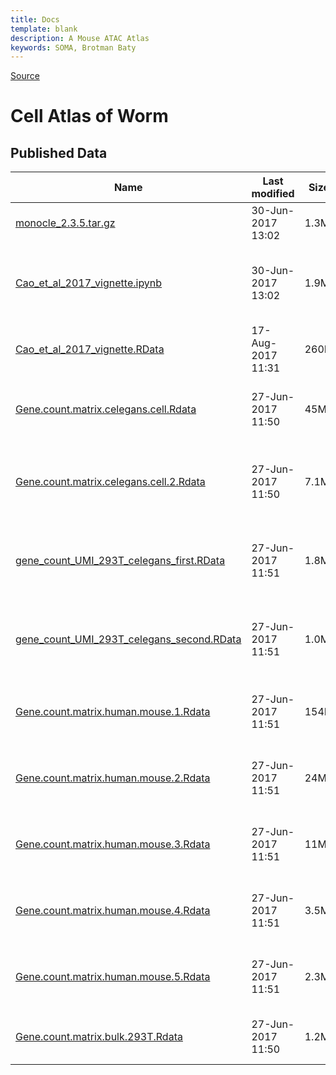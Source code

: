 ```yaml
---
title: Docs
template: blank
description: A Mouse ATAC Atlas
keywords: SOMA, Brotman Baty
---
```


[Source](http://atlas.gs.washington.edu/worm-rna/data/ "Permalink to Cell Atlas of Worm")

# Cell Atlas of Worm

## Published Data

| Name                                           | Last modified     | Size | Description                                                                                                                                                              |
| ---------------------------------------------- | ----------------- | ---- | ------------------------------------------------------------------------------------------------------------------------------------------------------------------------ |
| [monocle_2.3.5.tar.gz][1]                      | 30-Jun-2017 13:02 | 1.3M | Source code for Monocle version 2.3.5, the version used in Cao et al.                                                                                                    |
| [Cao_et_al_2017_vignette.ipynb][2]             | 30-Jun-2017 13:02 | 1.9M | A Jupyter notebook that shows examples of how to work with the Cao et al. C. elegans data. It has the same code that's shown in the "Documentation" tab of this website. |
| [Cao_et_al_2017_vignette.RData][3]             | 17-Aug-2017 11:31 | 260M | An RData file that contains all the data and utility functions used in Cao_et_al_2017_vignette.ipynb.                                                                    |
| [Gene.count.matrix.celegans.cell.Rdata][4]     | 27-Jun-2017 11:50 | 45M  | Gene-by-cell UMI count matrix for C. elegans cells from the first C. elegans experiment in Cao et al. See Table S1 experiment #3 for details.                            |
| [Gene.count.matrix.celegans.cell.2.Rdata][5]   | 27-Jun-2017 11:50 | 7.1M | Gene-by-cell UMI count matrix for C. elegans cells from the second C. elegans experiment in Cao et al. See Table S1 experiment #6 for details.                           |
| [gene_count_UMI_293T_celegans_first.RData][6]  | 27-Jun-2017 11:51 | 1.8M | Gene-by-cell UMI count matrix for control mouse cells from the first C. elegans experiment in Cao et al. See Table S1 experiment #3 for details.                         |
| [gene_count_UMI_293T_celegans_second.RData][7] | 27-Jun-2017 11:51 | 1.0M | Gene-by-cell UMI count matrix for control mouse cells from the second C. elegans experiment in Cao et al. See Table S1 experiment #6 for details.                        |
| [Gene.count.matrix.human.mouse.1.Rdata][8]     | 27-Jun-2017 11:51 | 154M | Gene-by-cell UMI count matrix for the first human and mouse cell experiment in Cao et al. See Table S1 experiment #1 for details.                                        |
| [Gene.count.matrix.human.mouse.2.Rdata][9]     | 27-Jun-2017 11:51 | 24M  | Gene-by-cell UMI count matrix for the second human and mouse cell experiment in Cao et al. See Table S1 experiment #2 for details.                                       |
| [Gene.count.matrix.human.mouse.3.Rdata][10]    | 27-Jun-2017 11:51 | 11M  | Gene-by-cell UMI count matrix for the third human and mouse cell experiment in Cao et al. See Table S1 experiment #4 for details.                                        |
| [Gene.count.matrix.human.mouse.4.Rdata][11]    | 27-Jun-2017 11:51 | 3.5M | Gene-by-cell UMI count matrix for the fourth human and mouse cell experiment in Cao et al. See Table S1 experiment #5 for details.                                       |
| [Gene.count.matrix.human.mouse.5.Rdata][12]    | 27-Jun-2017 11:51 | 2.3M | Gene-by-cell UMI count matrix for the fifth human and mouse cell experiment in Cao et al. See Table S1 experiment #7 for details.                                        |
| [Gene.count.matrix.bulk.293T.Rdata][13]        | 27-Jun-2017 11:50 | 1.2M | Gene-by-sample UMI count matrix for bulk RNA-seq experiment of 293T cells in Cao et al.                                                                                  |

[1]: http://waterston.gs.washington.edu/sci_RNA_seq_gene_count_data/monocle_2.3.5.tar.gz
[2]: http://jpacker-data.s3.amazonaws.com/public/Cao_et_al_2017_vignette.ipynb
[3]: http://waterston.gs.washington.edu/sci_RNA_seq_gene_count_data/Cao_et_al_2017_vignette.RData
[4]: http://waterston.gs.washington.edu/sci_RNA_seq_gene_count_data/Gene.count.matrix.celegans.cell.Rdata
[5]: http://waterston.gs.washington.edu/sci_RNA_seq_gene_count_data/Gene.count.matrix.celegans.cell.2.Rdata
[6]: http://waterston.gs.washington.edu/sci_RNA_seq_gene_count_data/gene_count_UMI_293T_celegans_first.RData
[7]: http://waterston.gs.washington.edu/sci_RNA_seq_gene_count_data/gene_count_UMI_293T_celegans_second.RData
[8]: http://waterston.gs.washington.edu/sci_RNA_seq_gene_count_data/Gene.count.matrix.human.mouse.1.Rdata
[9]: http://waterston.gs.washington.edu/sci_RNA_seq_gene_count_data/Gene.count.matrix.human.mouse.2.Rdata
[10]: http://waterston.gs.washington.edu/sci_RNA_seq_gene_count_data/Gene.count.matrix.human.mouse.3.Rdata
[11]: http://waterston.gs.washington.edu/sci_RNA_seq_gene_count_data/Gene.count.matrix.human.mouse.4.Rdata
[12]: http://waterston.gs.washington.edu/sci_RNA_seq_gene_count_data/Gene.count.matrix.human.mouse.5.Rdata
[13]: http://waterston.gs.washington.edu/sci_RNA_seq_gene_count_data/Gene.count.matrix.bulk.293T.Rdata

  